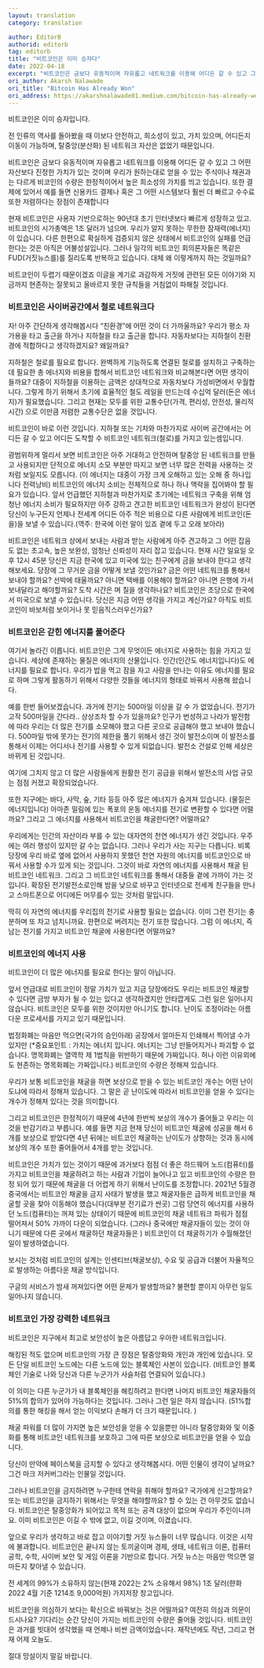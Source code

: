 ```yaml
---
layout: translation
category: translation

author: EditorB
authorid: editorb
tag: editorb
title: "비트코인은 이미 승자다"
date: 2022-04-18
excerpt: "비트코인은 금보다 유동적이며 자유롭고 네트워크를 이용해 어디든 갈 수 있고 그 어떤 자산보다 진정한 가치가 있는 것이며 우리가 원하는대로 얻을 수 있는 주식이나 채권과는 다르게 비코인의 수량은 한정적이어서 높은 희소성의 가치를 띄고 있습니다."
ori_author: Akarsh Nalawade
ori_title: "Bitcoin Has Already Won"
ori_address: https://akarshnalawade01.medium.com/bitcoin-has-already-won-ea028936f016
---
```


비트코인은 이미 승자입니다.

전 인류의 역사를 돌아봤을 때 이보다 안전하고, 희소성이 있고, 가치 있으며, 어디든지 이동이 가능하며, 탈중앙(분산화) 된
네트워크 자산은 없었기 때문입니다. 

비트코인은 금보다 유동적이며 자유롭고 네트워크를 이용해 어디든 갈 수 있고 그 어떤 자산보다 진정한 가치가 있는 것이며
우리가 원하는대로 얻을 수 있는 주식이나 채권과는 다르게 비코인의 수량은 한정적이어서 높은 희소성의 가치를 띄고 있습니다. 
또한 결제에 있어서 예를 들면 신용카드 결제나 혹은 그 어떤 시스템보다 훨씬 더 빠르고 수수료 또한 저렴하다는 장점이 존재합니다


현재 비트코인은 사용자 기반으로하는 90년대 초기 인터넷보다 빠르게 성장하고 있고. 비트코인의 시가총액은 1조 달러가 넘으며. 우리가 알지 못하는 무한한 잠재력(에너지)이 있습니다. 
다른 한편으로 확실하게 검증되지 않은 상태에서 비트코인의 실패를 언급한다는 것은 아직은 어불성설입니다. 
그러나 일각의 비트코인 회의론자들은 똑같은 FUD(거짓뉴스를)를 질리도록 반복하고 있습니다. 대체 왜 이렇게까지 하는 것일까요? 

비트코인이 두렵기 때문이겠죠 이글을 계기로 과감하게 거짓에 관련된 모든 이야기와 
지금까지 현존하는 잘못되고 올바르지 못한 규칙들을 거침없이 파해칠 것입니다. 

### 비트코인은 사이버공간에서 철로 네트워크다
자! 아주 간단하게 생각해봅시다 “친환경”에 어떤 것이 더 가까울까요? 
우리가 평소 자가용을 타고 출근을 하거나 지하철을 타고 출근을 합니다. 
자동차보다는 지하철이 친환경에 적합하다고 생각하겠지요? 왜일까요? 

지하철은 철로를 필요로 합니다. 완벽하게 기능하도록 연결된 철로를 설치하고 구축하는데 필요한 총 에너지와 비용을 합해서 비트코인 네트워크와 비교해본다면 어떤 생각이 들까요?
대중이 지하철을 이용하는 금액은 상대적으로 자동차보다 가성비면에서 우월합니다. 그렇게 하기 위해서 초기에 효율적인 철도 레일을 만드는데 수십억 달러(돈은 에너지)가 필요했습니다. 
그리고 현재는 모두를 위한 교통수단(가격, 편리성, 안전성, 물리적 시간) 으로 이만큼 저렴한 교통수단은 없을 것입니다. 

비트코인이 바로 이런 것입니다. 지하철 또는 기차와 마찬가지로 사이버 공간에서는 어디든 갈 수 있고 어디든 도착할 수 비트코인 네트워크(철로)를 가지고 있는셈입니다. 


광범위하게 멀리서 보면 비트코인은 아주 거대하고 안전하며 탈중앙 된 네트워크를 만들고 사용되지만 단적으로 에너지 소모 부분만 따지고 보면 너무 많은 전력을 사용하는 것처럼 보일지도 모릅니다. (이 에너지는 대중이 가장 크게 오해하고 있는 오해 중 하나입니다 전력낭비)
비트코인의 에너지 소비는 전체적으로 하나 하나 맥락을 집어봐야 할 필요가 있습니다. 
앞서 언급했던 지하철과 마찬가지로 초기에는 네트워크 구축을 위해 엄청난  에너지 소비가 필요하지만 아주 강하고 견고한 비트코인 네트워크가 완성이 된다면 당신이 누구든지 
언제나 전세계 어디든 아주 적은 비용으로 다른 사람에게 비트코인(돈을)을 보낼 수 있습니다.(역주: 한국에 이런 말이 있죠 곁에 두고 오래 보아라)

비트코인은 네트워크 상에서 보내는 사람과 받는 사람에게  아주 견고하고 그 어떤 잡음도 없는 초고속, 높은 보완성, 엄청난 신뢰성이 자리 잡고 있습니다. 
현재 시간 일요일 오후 12시 45분 당신은 지금 한국에 있고 미국에 있는 친구에게 금을 보내야 한다고 생각해보세요. 당장에 그 무거운 금을 어떻게 보낼 것인가요? 금은 어떤 네트워크를 통해서 보내야 할까요? 선박에 태울까요? 아니면 택배를 이용해야 할까요? 아니면 은행에 가서 보내달라고 해야할까요? 도착 시간은 며 칠을 생각하나요? 
비트코인은 초당으로 한국에서 미국으로 보낼 수 있습니다. 당신은 지금 어떤 생각을 가지고 계신가요? 아직도 비트코인이 바보처럼 보이거나 못 믿음직스러우신가요?

### 비트코인은 갇힌 에너지를 풀어준다
여기서 놀라긴 이릅니다. 비트코인은 그게 무엇이든 에너지로 사용하는 힘을 가지고 있습니다. 
세상에 존재하는 물질은 에너지의 산물입니다. 인간(인간도 에너지입니다)도 에너지를 필요로 합니다. 우리가 밥을 먹고 잠을 자고 사람을 만나는 이유도 에너지를 필요로 하며 
그렇게 활동하기 위해서 다양한 것들을 에너지의 형태로 바꿔서 사용해 왔습니다. 

예를 한번 들어보겠습니다. 과거에 전기는 500마일 이상을 갈 수 가 없었습니다. 전기가 고작 500마일을 간다라.. 상상조차 할 수가 있을까요?
인구가 번성하고 나라가 발전함에 따라 우리는 더 많은 전기를 소모해야 했고 다른 곳으로 공급해야 했고 보내야 했습니다. 
500마일 밖에 못가는 전기의 제한을 풀기 위해서 생긴 것이 발전소이며 이 발전소를 통해서 이제는 어디서나 전기를 사용할 수 있게 되없습니다. 
발전소 건설로 인해 세상은 바뀌게 된 것입니다.  

여기에 그치지 않고 더 많은 사람들에게 원활한 전기 공급을 위해서 발전소의 사업 규모는 점점 커졌고 확장되었습니다. 

또한 지구에는 바다, 사막, 숲, 기타 등등 아주 많은 에너지가 숨겨져 있습니다. (물질은 에너지입니다) 아마존 밀림에 있는 폭포의 운동 에너지를 전기로 변환할 수 있다면 어떨까요? 그리고 그 에너지를 사용해서 비트코인을 채굴한다면? 어떨까요? 

우리에게는 인간의 자산이라 부를 수 있는 대자연의 천연 에너지가 생긴 것입니다. 우주에는 여러 행성이 있지만 갈 수는 없습니다. 
그러나 우리가 사는 지구는 다릅니다. 비록 당장에 우리 바로 옆에 없어서 사용하지 못했던 천연 자원의 에너지를 비트코인으로 바꿔서 사용할 수가 있게 되는 것입니다. 
그것이 바로 자연의 에너지를 사용해서 채굴 된 비트코인 네트워크. 그리고 그 비트코인 네트워크를 통해서 대중들 곁에 가까이 가는 것입니다. 확장된 전기발전소로인해 밤을 낮으로 바꾸고 인터넷으로 전세계 친구들을 만나고 스마트폰으로 어디에든 머무를수 있는 것처럼 말입니다. 

딱히 이 자연의 에너지를 우리집의 전기로 사용할 필요는 없습니다. 이미 그런 전기는 충분하며 또 차고 넘치니까요.  한편으로 버려지는 전기 또한 많습니다. 그럼 이 에너지, 즉 남는 전기를 가지고 비트코인 채굴에 사용한다면 어떨까요? 

### 비트코인의 에너지 사용
비트코인이 더 많은 에너지를 필요로 한다는 말이 아닙니다. 

앞서 언급대로 비트코인이 정말 가치가 있고 지금 당장에라도 우리는 비트코인 채굴할 수 있다면 금방 부자가 될 수 있는 있다고 생각하겠지만
안타깝게도 그런 일은 일어나지 않습니다. 비트코인은 모두를 위한 것이지만 아니기도 합니다. 난이도 조정이라는 아름다운 프로세서를 가지고 있기 때문입니다. 

법정화폐는 마음만 먹으면(국가의 승인아래) 공장에서 얼마든지 인쇄해서 찍어낼 수가 있지만 (*중요포인트 : 가치는 에너지 입니다. 에너지는 그냥 만들어지거나 파괴할 수 없습니다. 
명목화폐는 열역학 제 1법칙을 위반하기 때문에 가짜입니다. 허나 이런 이유외에도 현존하는 명목화폐는 가짜입니다.) 비트코인의 수량은 정해져 있습니다. 

우리가 보통 비트코인을 채굴을 하면 보상으로 받을 수 있는 비트코인 개수는 어떤 난이도냐에 따라서 정해져 있습니다. 그 말은 곧 난이도에 따라서 
비트코인을 얻을 수 있다는 개수가 정해져 있다는 것을 의미합니다. 

그리고 비트코인은 한정적이기 때문에 4년에 한번씩 보상의 개수가 줄어들고 우리는 이것을 반감기라고 부릅니다. 
예를 들면 지금 현재 당신이 비트코인 채굴에 성공을 해서 6개를 보상으로 받았다면 4년 뒤에는 비트코인 채굴하는 난이도가 상향하는 것과 동시에 
보상의 개수 또한 줄어들어서 4개를 받는 것입니다. 

비트코인은 가치가 있는 것이기 때문에 과거보다 점점 더 좋은 하드웨어 노드(컴퓨터)를 가지고 비트코인을 채굴하려고 하는 사람과 기업이 늘어나고 있고 비트코인의 수량은 한정 되어 있기 때문에 채굴을 더 어렵게 하기 위해서 난이도를 조정합니다. 2021년 5월경 중국에서는 비트코인 채굴을 금지 사태가 발생을 했고 채굴자들은 급하게 비트코인을 채굴할 곳을 찾아 이동해야 했습니다(대부분 전기료가 싼곳)
그럼 당연히 에너지를 사용하던 노드(컴퓨터)는 꺼져 있는 상태이기 때문에 비트코인의 채굴 네트워크 파워가 점점 떨어져서 50% 가까이 다운이 되었습니다. (그러나 중국에만 채굴자들이 있는 것이 아니기 때문에 다른 곳에서 채굴하던 채굴자들은 ) 비트코인이 더 채굴하기가 수월해졌던 일이 발생하였습니다. 

보시는 것처럼 비트코인의 설계는 인센티브(채굴보상), 수요 및 공급과 더불어 자율적으로 발생하는 아름다운 채굴 방식입니다. 

구글의 서비스가 밤새 꺼져있다면 어떤 문제가 발생할까요? 불편할 뿐이지 아무런 일도 일어나지 않습니다. 

### 비트코인 가장 강력한 네트워크
비트코인은 지구에서 최고로 보안성이 높은 아름답고 우아한 네트워크입니다. 

해킹된 적도 없으며 비트코인의 가장 큰 장점은 탈중앙화와 개인과 개인에 있습니다. 
모든 단일 비트코인 노드에는 다른 노드에 있는 블록체인 사본이 있습니다.
(비트코인 블록체인 기술로 나와 당신과 다른 누군가가 사슬처럼 연결되어 있습니다.)

이 의미는 다른 누군가가 내 블록체인을 해킹하려고 한다면 나머지 비트코인 채굴자들의 51%의 
합의가 있어야 가능하다는 것입니다. 그러나 그런 일은 하지 않습니다. (51%합의를 통한 해킹을 해서 얻는 이익보다 손해가 더 크기 때문입니다. )

채굴 파워를 더 많이 가지면 높은 보안성을 얻을 수 있을뿐만 아니라 탈중앙화와 및 이중화를 통해 비트코인 네트워크를 보호하고 그에 따른 보상으로 비트코인을 얻을 수 있습니다. 

당신이 만약에 페이스북을 금지할 수 있다고 생각해봅시다. 
어떤 인물이 생각이 날까요? 그건 마크 저커버그라는 인물일 것입니다. 

그러나 비트코인을 금지하려면 누구한테 연락을 취해야 할까요? 국가에게 신고할까요? 
또는 비트코인을 금지하기 위해서는 무엇을 해야할까요? 
할 수 있는 건 아무것도 없습니다. 비트코인은 탈중앙화가 되어있고 목적 또는 공격 대상이 없으며
우리가 주인이니까요. 이미 비트코인은 이길 수 밖에 없고, 이길 것이며, 이겼습니다. 

앞으로 우리가 생각하고 바로 잡고 이야기할 거짓 뉴스들이 너무 많습니다. 
이것은 시작에 불과합니다. 비트코인은 끝나지 않는 토끼굴이며 경제, 생태, 네트워크 이론, 컴퓨터 공학, 수학, 사이버 보안 및 게임 이론을 기반으로 합니다. 
거짓 뉴스는 마음만 먹으면 얼마든지 찾아낼 수 있습니다. 

전 세계의 99%가 소유하지 않는(현재 2022는 2% 소유해서 98%)
1조 달러(햔화 2022 4월 기준 1214조 9,000억원) 가지저장 창고입니다. 

비트코인을 의심하기 보다는 확신으로 바꿔보는 것은 어떨까요? 여전히 의심과 의문이 드시나요? 기다리는 순간 당신이 가지는 비트코인의
수량은 줄어들 것입니다. 비트코인은 과거를 빗대어 생각했을 때 언제나 비싼 금액이었습니다. 
재작년에도 작년, 그리고 현재 어제 오늘도. 

절대 망설이지 말길 바랍니다.
